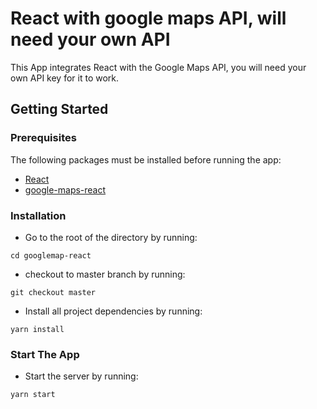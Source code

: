 # React with google maps API, will need your own API

This App integrates React with the Google Maps API, you will need your own API key for it to work.

## Getting Started

### Prerequisites

The following packages must be installed before running the app:

- [React](https://www.npmjs.com/package/react)
- [google-maps-react](https://www.npmjs.com/package/google-maps-react)

### Installation

- Go to the root of the directory by running:

```
cd googlemap-react
```

- checkout to master branch by running:

```
git checkout master
```

- Install all project dependencies by running:

```
yarn install
```

### Start The App

- Start the server by running:

```
yarn start
